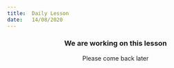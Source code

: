 ```yaml
---
title:  Daily Lesson
date:   14/08/2020
---
```


### <center>We are working on this lesson</center>
<center>Please come back later</center>